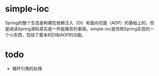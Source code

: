 # simple-ioc

Spring的整个生态是构建在依赖注入（DI）和面向切面（AOP）的基础上的，但是阅读Spring源码其实是一件挺痛苦的事情。simple-ioc是仿照Spring实现的一个小东西，包括了基本的DI和AOP的功能。

# todo

* 循环引用的处理